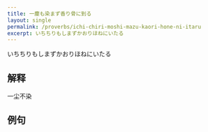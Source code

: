 ```yaml
---
title: 一塵も染まず香り骨に到る
layout: single
permalink: /proverbs/ichi-chiri-moshi-mazu-kaori-hone-ni-itaru
excerpt: いちちりもしまずかおりほねにいたる
---
```


いちちりもしまずかおりほねにいたる

## 解释

一尘不染

## 例句


